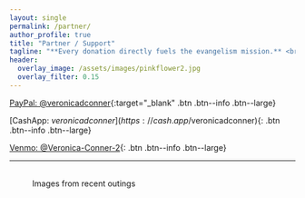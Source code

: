 ```yaml
---
layout: single
permalink: /partner/
author_profile: true
title: "Partner / Support"
tagline: "**Every donation directly fuels the evangelism mission.** <br>Your generous support helps provide Bibles, gospel tracts, travel expenses, care packages for the homeless, and essential outreach supplies—ensuring the message of salvation can go farther and touch more lives."
header:
  overlay_image: /assets/images/pinkflower2.jpg
  overlay_filter: 0.15
---
```


[PayPal: @veronicadconner](https://paypal.me/veronicadconner){:target="_blank" .btn .btn--info .btn--large}

[CashApp: $veronicadconner](https://cash.app/$veronicadconner){: .btn .btn--info .btn--large}

[Venmo: @Veronica-Conner-2](https://venmo.com/Veronica-Conner-2){: .btn .btn--info .btn--large}

---

<figure class="third">
	<img src="{{ site.url }}{{ site.baseurl }}/assets/images/messagecards.jpg" alt="">
	<img src="{{ site.url }}{{ site.baseurl }}/assets/images/jesussaves.jpg" alt="">
	<img src="{{ site.url }}{{ site.baseurl }}/assets/images/braceletbump.jpg" alt="">
	<figcaption>Images from recent outings</figcaption>
</figure>
